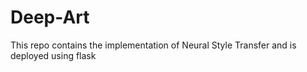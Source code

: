 # Deep-Art
This repo contains the implementation of Neural Style Transfer and is deployed using flask
